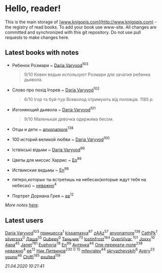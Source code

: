 # Hello, reader!
This is the main storage of [www.knigopis.com](http://www.knigopis.com) - the registry of read books.
To add your book use www-site. All changes are committed and synchronized with this git repository.
Do not use pull requests to make changes here.


## Latest books with notes
* Ребенок Розмари ~ [Daria Varyvod](users/829/829893410524253-facebook)<sup>103</sup>
    > 9/10 Ковен ведьм используют Розмари для зачатия ребенка дьявола.

* Слово про похід Ігорев ~ [Daria Varyvod](users/829/829893410524253-facebook)<sup>102</sup>
    > 6/10 Ігор та буй-тур Всеволод отримують від половців. 1185 р.

* Изгоняющий дьявола ~ [Daria Varyvod](users/829/829893410524253-facebook)<sup>101</sup>
    > 9/10 Маленькая девочка одержима бесом.

* Отцы и дети ~ [anvonamore](users/595/5957175-vkontakte)<sup>138</sup>

* 100 историй великой любви ~ [Daria Varyvod](users/829/829893410524253-facebook)<sup>100</sup>

* Іствікські відьми ~ [Daria Varyvod](users/829/829893410524253-facebook)<sup>99</sup>

* Цветы для миссис Харрис ~ [En](users/333/333646551-vkontakte)<sup>99</sup>

* Иствикские ведьмы ~ [En](users/333/333646551-vkontakte)<sup>98</sup>

* пятеро,которых ты встретишь на небесах(которые ждут тебя на небесах) ~ [неважно](users/145/145522558-vkontakte)<sup>4</sup>

* Портрет Дориана Грея ~ [ee](users/219/2195256973544755662-mailru)<sup>12</sup>


_More notes [here](latest_books_with_notes.md)._


## Latest users
[Daria Varyvod](users/829/829893410524253-facebook)<sup>103</sup> 
[принцесса](users/436/436535019-vkontakte)<sup>1</sup> 
[kissamasya](users/684/68439978-vkontakte)<sup>87</sup> 
[zAAz](users/202/202248233-vkontakte)<sup>57</sup> 
[anvonamore](users/595/5957175-vkontakte)<sup>138</sup> 
[CathPk](users/236/236585396-vkontakte)<sup>1</sup> 
[silversxx](users/102/102982049492599061441-google)<sup>0</sup> 
[Даша](users/334/334696193054530347-mailru)<sup>55</sup> 
[Gubeev](users/110/110362044313753603797-google)<sup>0</sup> 
[Таньчик](users/209/2096581563762610-facebook)<sup>73</sup> 
[lostinfrost](users/217/217891524-vkontakte)<sup>164</sup> 
[GvenVivar ](users/158/158266434925901-facebook)<sup>101</sup> 
[Joxxy](users/109/109128632962928278575-google)<sup>10</sup> 
[4apa](users/117/117392596378069249667-google)<sup>45</sup> 
[Janet](users/108/108113656204404967440-google)<sup>781</sup> 
[Euphoria](users/106/106304994652616315178-google)<sup>78</sup> 
[En](users/333/333646551-vkontakte)<sup>99</sup> 
[Антенка](users/118/118158645037334943900-google)<sup>44</sup> 
[Оля-перекати-поле](users/108/10848515355906827860-mailru)<sup>238</sup> 
[неважно](users/145/145522558-vkontakte)<sup>4</sup> 
[ee](users/219/2195256973544755662-mailru)<sup>12</sup> 
[Ник Литвинов](users/241/241974816-vkontakte)<sup>230</sup> 
[](users/106/1067243422-yandex)<sup>0</sup> 
[](users/153/1537586159620888-facebook)<sup>15</sup> 
[mfevralev](users/140/140966150-vkontakte)<sup>44</sup> 
[skryazhevskih](users/383/383165880-vkontakte)<sup>6</sup> 
[Avery](users/567/56734832-yandex)<sup>23</sup> 
[youno](users/302/302928912-vkontakte)<sup>46</sup> 
[Chiffi](users/105/105831994080785626680-google)<sup>185</sup> 
[exulted](users/100/100599204551896265722-google)<sup>119</sup> 


_21.04.2020 10:21:41_
